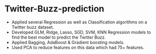 # Twitter-Buzz-prediction

- Applied several Regression as well as Classification algorithms on a Twitter buzz dataset.
- Developed GLM, Ridge, Lasso, SGD, SVM, KNN Regression models to find the best model to predict the Twitter Buzz.
- Applied Bagging, AdaBoost & Gradient boosting models.
- Used PCA to reduce features on this data which had 75+ features.

